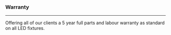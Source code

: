 ### Warranty
* * *

Offering all of our clients a 5 year full parts and labour warranty as standard on all LED fixtures.
